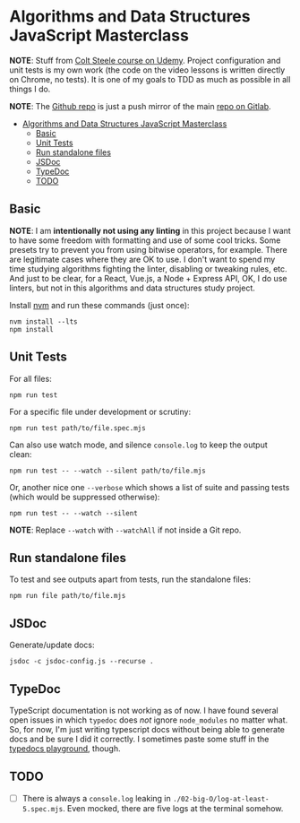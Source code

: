 # Algorithms and Data Structures JavaScript Masterclass

**NOTE**: Stuff from [Colt Steele course on Udemy](https://www.udemy.com/course/js-algorithms-and-data-structures-masterclass). Project configuration and unit tests is my own work (the code on the video lessons is written directly on Chrome, no tests). It is one of my goals to TDD as much as possible in all things I do.

**NOTE**: The [Github repo](https://github.com/FernandoBasso/JavaScript-Algorithms-and-Data-Structures-Masterclass) is just a push mirror of the main [repo on Gitlab](https://gitlab.com/programming-studies/javascript-algorithms-data-structures-masterclass).

- [Algorithms and Data Structures JavaScript Masterclass](#algorithms-and-data-structures-javascript-masterclass)
  - [Basic](#basic)
  - [Unit Tests](#unit-tests)
  - [Run standalone files](#run-standalone-files)
  - [JSDoc](#jsdoc)
  - [TypeDoc](#typedoc)
  - [TODO](#todo)

## Basic

**NOTE**: I am **intentionally not using any linting** in this project because I want to have some freedom with formatting and use of some cool tricks. Some presets try to prevent you from using bitwise operators, for example. There are legitimate cases where they are OK to use. I don't want to spend my time studying algorithms fighting the linter, disabling or tweaking rules, etc. And just to be clear, for a React, Vue.js, a Node + Express API, OK, I do use linters, but not in this algorithms and data structures study project.

Install [nvm](https://github.com/nvm-sh/nvm) and run these commands (just once):

```
nvm install --lts
npm install
```

## Unit Tests

For all files:

```
npm run test
```

For a specific file under development or scrutiny:

```
npm run test path/to/file.spec.mjs
```

Can also use watch mode, and silence `console.log` to keep the output clean:

```
npm run test -- --watch --silent path/to/file.mjs
```

Or, another nice one `--verbose` which shows a list of suite and passing tests (which would be suppressed otherwise):


```
npm run test -- --watch --silent
```

**NOTE**: Replace `--watch` with `--watchAll` if not inside a Git repo.

## Run standalone files

To test and see outputs apart from tests, run the standalone files:

```
npm run file path/to/file.mjs
```

## JSDoc

Generate/update docs:

```
jsdoc -c jsdoc-config.js --recurse .
```

## TypeDoc

TypeScript documentation is not working as of now. I have found several open issues in which `typedoc` does _not_ ignore `node_modules` no matter what. So, for now, I'm just writing typescript docs without being able to generate docs and be sure I did it correctly. I sometimes paste some stuff in the [typedocs playground](https://microsoft.github.io/tsdoc/), though.

## TODO

- [ ] There is always a `console.log` leaking in `./02-big-O/log-at-least-5.spec.mjs`. Even mocked, there are five logs at the terminal somehow.
